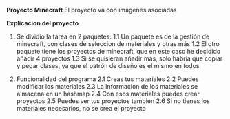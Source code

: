 **Proyecto Minecraft**
El proyecto va con imagenes asociadas

**Explicacion del proyecto**
1. Se dividió la tarea en 2 paquetes:
   1.1 Un paquete es de la gestión de minecraft, con clases de seleccion de materiales y otras más
   1.2 El otro paquete tiene los proyectos de minecraft, que en este caso he decidido añadir 4 proyectos
   1.3 Si se quisieran añadir más, solo habría que copiar y pegar clases, ya que el patrón de diseño es el mismo en todos

2. Funcionalidad del programa
   2.1 Creas tus materiales
   2.2 Puedes modificar los materiales
   2.3 La informacion de los materiales se almacena en un hashmap
   2.4 Con esos materiales puedes crear proyectos
   2.5 Puedes ver tus proyectos tambien
   2.6 Si no tienes los materiales necesarios, no se crea el proyecto

